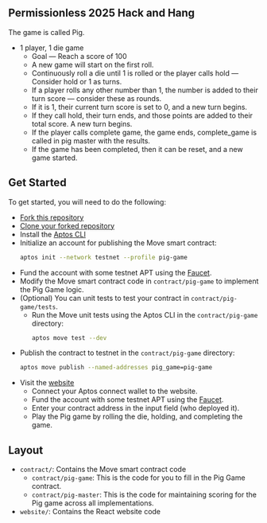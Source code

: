 ## Permissionless 2025 Hack and Hang

The game is called Pig.

- 1 player, 1 die game
    - Goal — Reach a score of 100
    - A new game will start on the first roll.
    - Continuously roll a die until 1 is rolled or the player calls hold — Consider hold or 1 as turns.
    - If a player rolls any other number than 1, the number is added to their turn score — consider these as rounds.
    - If it is 1, their current turn score is set to 0, and a new turn begins.
    - If they call hold, their turn ends, and those points are added to their total score. A new turn begins.
    - If the player calls complete game, the game ends, complete_game is called in pig master with the results.
    - If the game has been completed, then it can be reset, and a new game started.

## Get Started

To get started, you will need to do the following:

* [Fork this repository](https://github.com/aptos-labs/hack-and-hang-june-2025/fork)
* [Clone your forked repository](https://docs.github.com/en/repositories/creating-and-managing-repositories/cloning-a-repository)
* Install the [Aptos CLI](https://aptos.dev/en/build/cli)
* Initialize an account for publishing the Move smart contract:
    ```bash
    aptos init --network testnet --profile pig-game
    ```
* Fund the account with some testnet APT using the [Faucet](https://aptos.dev/en/network/faucet).
* Modify the Move smart contract code in `contract/pig-game` to implement the Pig Game logic.
* (Optional) You can unit tests to test your contract in `contract/pig-game/tests`.
    * Run the Move unit tests using the Aptos CLI in the `contract/pig-game` directory:
      ```bash
      aptos move test --dev
      ```
* Publish the contract to testnet in the `contract/pig-game` directory:
    ```bash
    aptos move publish --named-addresses pig_game=pig-game
    ```
* Visit the [website](https://hack-and-hang-june-2025.vercel.app/)
    * Connect your Aptos connect wallet to the website.
    * Fund the account with some testnet APT using the [Faucet](https://aptos.dev/en/network/faucet).
    * Enter your contract address in the input field (who deployed it).
    * Play the Pig game by rolling the die, holding, and completing the game.

## Layout

- `contract/`: Contains the Move smart contract code
    - `contract/pig-game`: This is the code for you to fill in the Pig Game contract.
    - `contract/pig-master`: This is the code for maintaining scoring for the Pig game across all implementations.
- `website/`: Contains the React website code
